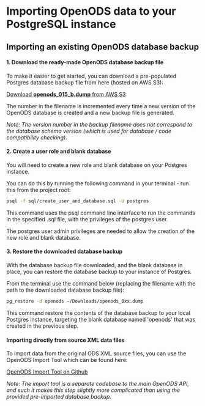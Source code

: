 # Importing OpenODS data to your PostgreSQL instance

## Importing an existing OpenODS database backup

#### 1. Download the ready-made OpenODS database backup file

To make it easier to get started, you can download a pre-populated
Postgres database backup file from here (hosted on AWS S3):

[Download **openods_015_b.dump** from AWS S3](https://s3.amazonaws.com/openods-assets/database_backups/openods_015_b.dump)

The number in the filename is incremented every time a new version of
the OpenODS database is created and a new backup file is generated.

_Note: The version number in the backup filename does not correspond to the
database schema version (which is used for database / code compatibility checking)._

#### 2. Create a user role and blank database
You will need to create a new role and blank database on your
Postgres instance.

You can do this by running the following command in your terminal -
run this from the project root:

```bash
psql -f sql/create_user_and_database.sql -U postgres
```

This command uses the psql command line interface to run the commands
in the specified .sql file, with the privileges of the postgres user.

The postgres user admin privileges are needed to allow the creation
of the new role and blank database.

#### 3. Restore the downloaded database backup

With the database backup file downloaded, and the blank database in place,
you can restore the database backup to your instance of Postgres.

From the terminal use the command below (replacing the filename with
the path to the downloaded database backup file):

```bash
pg_restore -d openods ~/Downloads/openods_0xx.dump
```

This command restore the contents of the database backup to your local
Postgres instance, targeting the blank database named 'openods' that was
created in the previous step.


#### Importing directly from source XML data files

To import data from the original ODS XML source files,
you can use the OpenODS Import Tool which can be found here:

[OpenODS Import Tool on Github](https://github.com/open-ods/import_tool)

_Note: The import tool is a separate codebase to the main OpenODS API, and such
it makes this step slightly more complicated than using the provided
pre-imported database backup._